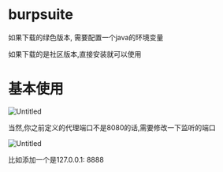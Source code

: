 # burpsuite

如果下载的绿色版本, 需要配置一个java的环境变量

如果下载的是社区版本,直接安装就可以使用

# 基本使用

![Untitled](burpsuite%20c73d4e450edc42cc8abd4459b21b6989/Untitled.png)

当然,你之前定义的代理端口不是8080的话,需要修改一下监听的端口

![Untitled](burpsuite%20c73d4e450edc42cc8abd4459b21b6989/Untitled%201.png)

比如添加一个是127.0.0.1: 8888